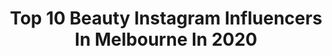 ---
title: Top 10 Beauty Instagram Influencers In Melbourne In 2020
description: >-
  Find top beauty Instagram influencers in Melbourne in 2020. Most popular hashtags: #australia #beauty #stayhome #motd.
platform: Instagram
profiles:
  - username: "kellykelly.h"
    fullname: >-
      K E L L Y   H O
    location: "Australia"
    followers: 36620
    engagement: 99
    commentsToLikes: 0.102930
    id: ck14l4wa5svbd0i190oyfztsg
    verified: false
    hashtags: "#australianwine, #currentmood, #austrianblogger, #fashionista"
  - username: "zavisual"
    fullname: >-
      Portrait Photography
    location: "Australia"
    followers: 459862
    engagement: 166
    commentsToLikes: 0.016506
    id: ck0vy447825b10i195rgbq39v
    verified: false
    hashtags: "#malemodels, #portraitsociety, #portsuniverse, #stimulusffa"
  - username: "reanin.glah"
    fullname: >-
      Makeup Hair & Brow Artist
    location: "Australia"
    followers: 18918
    engagement: 140
    commentsToLikes: 0.032223
    id: ck6uey2xytpuk0j71vt9axw6q
    verified: false
    hashtags: "#billyj, #nikkimakeup, #iconiclondon, #fashioneditorial"
  - username: "amypapadatos__"
    fullname: >-
      Amy
    location: "Australia"
    followers: 31158
    engagement: 362
    commentsToLikes: 0.291126
    id: ck0w0n5ovf1ul0i19gwdrag4c
    verified: false
    hashtags: "#australianowned, #organicskincare, #unichi, #teaaddict"
  - username: "simple.blanc"
    fullname: >-
      Vinny
    location: "Australia"
    followers: 90627
    engagement: 135
    commentsToLikes: 0.107221
    id: ck6ufoxfcyasl0j71k5gsks2c
    verified: false
    hashtags: "#fromabove, #viktorandrolfpartnerau, #facecleanser, #overnighteyeserum"
  - username: "priyaserrao"
    fullname: >-
      Priya Serrao
    location: "Australia"
    followers: 18403
    engagement: 344
    commentsToLikes: 0.045766
    id: ck5px1imxpn9q0i11d6ju5uib
    verified: false
    hashtags: "#missuniversesingapore, #swissebeautysquad, #selfisolation, #selfcare"
  - username: "fashfitlifestyle"
    fullname: >-
      PETRA KÖNYIT©
    location: "Australia"
    followers: 45418
    engagement: 257
    commentsToLikes: 0.013515
    id: ck9hbm7aehglm0j78ypg3x14b
    verified: false
    hashtags: "#trophywife, #pizzanight, #sohappy, #redwoodforest"
  - username: "mystyleperspective"
    fullname: >-
      N E H A
    location: "Australia"
    followers: 16096
    engagement: 200
    commentsToLikes: 0.321031
    id: ck9wcxxljd5n10j78rwj47ul8
    verified: false
    hashtags: "#ded"
  - username: "hanaramadan__"
    fullname: >-
      H A N A • R A M A D A N
    location: "Australia"
    followers: 17840
    engagement: 179
    commentsToLikes: 0.046947
    id: ck0tvremdcj9z0i196jfh729z
    verified: false
    hashtags: "#skincarevideo, #oilyskin, #teethwhitening, #laneigelipmask"
  - username: "mollysmyth"
    fullname: >-
      Molly Smyth
    location: "Australia"
    followers: 25343
    engagement: 213
    commentsToLikes: 0.256208
    id: ck0u26qp1yy3r0i19o6f7zhof
    verified: false
    hashtags: "#ootd"
---